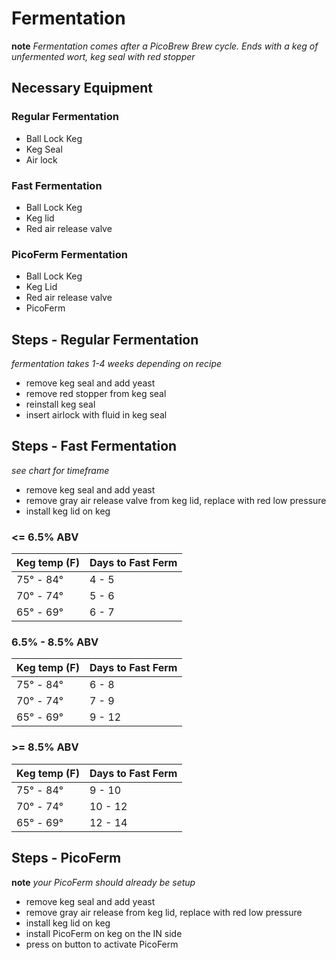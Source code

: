 # Fermentation

**note** _Fermentation comes after a PicoBrew Brew cycle.  Ends with a keg of unfermented wort, keg seal with red stopper_

## Necessary Equipment

### Regular Fermentation
* Ball Lock Keg
* Keg Seal
* Air lock

### Fast Fermentation
* Ball Lock Keg
* Keg lid
* Red air release valve

### PicoFerm Fermentation
* Ball Lock Keg
* Keg Lid
* Red air release valve
* PicoFerm

## Steps - Regular Fermentation
_fermentation takes 1-4 weeks depending on recipe_

* remove keg seal and add yeast
* remove red stopper from keg seal
* reinstall keg seal
* insert airlock with fluid in keg seal

## Steps - Fast Fermentation
_see chart for timeframe_

* remove keg seal and add yeast 
* remove gray air release valve from keg lid, replace with red low pressure
* install keg lid on keg

### <= 6.5% ABV 
Keg temp (F) | Days to Fast Ferm
-------------|------------------
75° - 84° | 4 - 5
70° - 74° | 5 - 6
65° - 69° | 6 - 7

### 6.5% - 8.5% ABV
Keg temp (F) | Days to Fast Ferm
-------------|------------------
75° - 84° | 6 - 8
70° - 74° | 7 - 9 
65° - 69° | 9 - 12

### >= 8.5% ABV
Keg temp (F) | Days to Fast Ferm
-------------|------------------
75° - 84° | 9 - 10
70° - 74° | 10 - 12
65° - 69° | 12 - 14

## Steps - PicoFerm
**note** _your PicoFerm should already be setup_

* remove keg seal and add yeast
* remove gray air release from keg lid, replace with red low pressure
* install keg lid on keg
* install PicoFerm on keg on the IN side
* press on button to activate PicoFerm